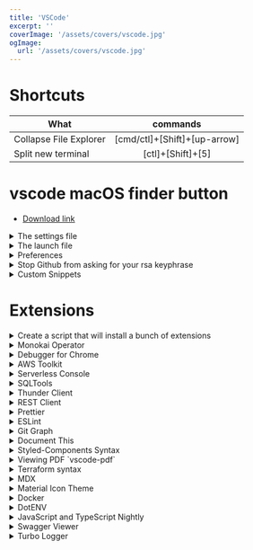 ```yaml
---
title: 'VSCode'
excerpt: ''
coverImage: '/assets/covers/vscode.jpg'
ogImage:
  url: '/assets/covers/vscode.jpg'
---
```




# Shortcuts
| What                   |      commands                  |
|------------------------|:------------------------------:|
| Collapse File Explorer |  [cmd/ctl]+[Shift]+[up-arrow]  |
| Split new terminal     |  [ctl]+[Shift]+[5]             |


# vscode macOS finder button
- [Download link](https://github.com/hamxiaoz/open-folder-with-vs-code)






<details>
<summary>The settings file</summary>

# The settings file
- When you create this setting files in the `.vscode` directory you are adding setting for this local repo and not global vscode settings
- Here's an example of a `.vscode/settings.json` with eslint/prettier configurations
  ```json
  {
    // Set prettier to be the default formatter
    "editor.defaultFormatter": "esbenp.prettier-vscode",

    // Don't format any files by default
    "editor.formatOnSave": false,

    // Define the file types to do the autoformatting
    "[javascript]": {
      "editor.defaultFormatter": "esbenp.prettier-vscode",
      "editor.formatOnSave": true
    },
    "[javascriptreact]": {
      "editor.defaultFormatter": "esbenp.prettier-vscode",
      "editor.formatOnSave": true
    },
    "[typescript]": {
      "editor.defaultFormatter": "esbenp.prettier-vscode",
      "editor.formatOnSave": true
    },
    "[typescriptreact]": {
      "editor.defaultFormatter": "esbenp.prettier-vscode",
      "editor.formatOnSave": true
    },
    "[json]": {
      "editor.defaultFormatter": "esbenp.prettier-vscode",
      "editor.formatOnSave": true
    },
  }
  ```

</details>



<details>
<summary>The launch file</summary>

# The launch file
- The `.vscode/launch.json` file allows you to configure some things for debugging
  ```json
  {
    // Use IntelliSense to learn about possible attributes.
    // Hover to view descriptions of existing attributes.
    // For more information, visit: https://go.microsoft.com/fwlink/?linkid=830387
    "version": "0.2.0",
    "configurations": [
      {
        "type": "pwa-chrome",
        "request": "launch",
        "name": "Launch Chrome against localhost",
        "url": "http://localhost:3003",
        "webRoot": "${workspaceFolder}"
      }
    ]
  }
  ```
</details>





<details>
<summary>Preferences</summary>

# Preferences
- There are 2 places to setup your vscode preferences
  1. Global (Base for all of vscode)
  2. Local (project specific) which you setup in a `./vscode/settings.json`
- Basically you want to put all the settings for how you want vscode to look in the `Global` settings and project specific settings in the `Local` settings
- Global Settings example:
  ```json
  {
    "aws.samcli.location": "/usr/local/bin/sam",
    "breadcrumbs.enabled": true,
    "editor.cursorBlinking": "phase",
    "editor.detectIndentation": false,
    "editor.fontFamily": "Fira Code, Menlo, Monaco, 'Courier New', monospace, FuraMono Nerd Font",
    "editor.fontLigatures": true,
    "editor.formatOnSave": false,
    "editor.renderControlCharacters": true,
    "editor.suggestSelection": "first",
    "editor.tabSize": 2,
    "explorer.openEditors.visible": 0,
    "files.associations": {
      "*.tpl": "javascript",
      "*.tf": "terraform",
      "*.tfvars": "terraform",
      "*.tfstate": "json",
      "*.geojson": "json"
    },
    "git.autofetch": true,
    "git.enableSmartCommit": true,
    "gitlens.codeLens.includeSingleLineSymbols": true,
    "indentRainbow.colors": [
        "rgba(16,48,48,0.1)",
        "rgba(32,64,32,0.1)",
        "rgba(64,32,64,0.1)",
        "rgba(64,64,16,0.1)"
    ],
    "javascript.updateImportsOnFileMove.enabled": "always",
    "material-icon-theme.files.associations": {
        "*.ts": "typescript",
        "fileName.ts": "angular",
        "*.docker-compose.yml": "docker"
    },
    "material-icon-theme.folders.associations": {
        "firebase": "aws",
        "sample": "dist"
    },
    "material-icon-theme.languages.associations": {
        "json": "json",
        "languageId": "iconName"
    },
    "prettier.printWidth": 120,
    "terminal.integrated.rendererType": "dom",
    "terminal.integrated.shell.osx": "/bin/zsh",

    // Deprecated
    "terminal.integrated.shell.osx": "/bin/zsh",

    // New way
    "terminal.integrated.profiles.osx":{
        "bash": {
          "path": "bash",
          "args": [
            "-l"
          ],
          "icon": "terminal-bash"
        },
        "zsh": {
          "path": "zsh",
          "args": [
            "-l"
          ]
        },
        "fish": {
          "path": "fish",
          "args": [
            "-l"
          ]
        },
        "tmux": {
          "path": "tmux",
          "icon": "terminal-tmux"
        },
        "pwsh": {
          "path": "pwsh",
          "icon": "terminal-powershell"
        }
      },


    "timeline.excludeSources": [],
    "workbench.colorCustomizations": {},
    "workbench.colorTheme": "Monokai Operator Mono",
    "workbench.iconTheme": "material-icon-theme",
    "workbench.startupEditor": "newUntitledFile",
    "[javascript]": {
        "editor.defaultFormatter": "esbenp.prettier-vscode",
        "editor.formatOnSave": true
    },
    "[javascriptreact]": {
        "editor.defaultFormatter": "esbenp.prettier-vscode"
    },
    "[json]": {
        "editor.defaultFormatter": "esbenp.prettier-vscode"
    },
    "[markdown]": {
        "editor.formatOnSave": false
    },
    "[typescript]": {
        "editor.defaultFormatter": "esbenp.prettier-vscode"
    },
    "vsicons.dontShowNewVersionMessage": true,
    "editor.accessibilitySupport": "off",
    "advancedNewFile.exclude": {
      "node_modules": true,
      "node_modules_electron": true,
      "dev": true,
      "dist": true
    },
    "advancedNewFile.showInformationMessages": true,
    "advancedNewFile.convenienceOptions": ["last", "current", "root"]
  }
  ```
- Local Settings for a React App
  ```json
  {
    // Set prettier to be the default formatter
    "editor.defaultFormatter": "esbenp.prettier-vscode",

    // Don't format any files by default
    "editor.formatOnSave": false,

    // Define the file types to do the autoformatting
    "[javascript]": {
      "editor.defaultFormatter": "esbenp.prettier-vscode",
      "editor.formatOnSave": true
    },
    "[json]": {
      "editor.defaultFormatter": "esbenp.prettier-vscode",
      "editor.formatOnSave": true
    },
  }
  ```
</details>





<details>
<summary>Stop Github from asking for your rsa keyphrase</summary>

# Stop Github from asking for your rsa keyphrase
- Add your key to ssh-agent (storing the passphrase in MacOS Keychain!)
  ```
  $ ssh-add -K ~/.ssh/id_rsa
  ```
- If you are using a different rsa key 
  ```
  $ ssh-add -K ~/.ssh/id_rsa_other_key
  ```
</details>




<details>
<summary>Custom Snippets</summary>

# Snippets
- [Create your own snippets](https://code.visualstudio.com/docs/editor/userdefinedsnippets)
  ```json
  {

    "component": {
      "scope": "javascript,typescript",
      "prefix": "next-page",
      "body": [
        "export default function Page({ }) {",
        "  return (",
        "    <div>",
        "    </div>",
        "  )",  
        "}",
      ],
      "description": "React component"
    }
  }
  ```
</details>























# Extensions
<details>
<summary>Create a script that will install a bunch of extensions</summary>

```shell
# Set the vscode extension dir
code --extensions-dir ~/.vscode/extensions

# Install vscode extensions
code --install-extension henrynguyen5-vsc.vsc-nvm
code --install-extension dbaeumer.vscode-eslint
code --install-extension esbenp.prettier-vscode
```
</details>



<details>
<summary>Monokai Operator</summary>

- [extension link](https://marketplace.visualstudio.com/items?itemName=markfknight.monokai-operator-theme)
</details>




<details>
<summary>Debugger for Chrome</summary>

- This is now baked in VSCode
</details>



<details>
<summary>AWS Toolkit </summary>

- [extension link](https://marketplace.visualstudio.com/items?itemName=AmazonWebServices.aws-toolkit-vscode)
- This will connect to whatever account in your `~/.aws/credentials`
- If your credentials rotate, just run `gimme-aws-creds` and reopen this extension
- Really quick way to see your `S3 buckets`, `API Gateway`, `Lambda`
</details>



<details>
<summary>Serverless Console</summary>

- [extension link](https://marketplace.visualstudio.com/items?itemName=devAdvice.serverlessconsole)
</details>


<details>
<summary>SQLTools</summary>

- [extension](https://marketplace.visualstudio.com/items?itemName=mtxr.sqltools)
- You can connect to SQL Databases
- Can connect to MySQL, Postgres, SQLite, AWS Redshift, MariaDB, SQL Server
- You need to add the additional extensions
  - [sqltools-driver-sqlite](https://marketplace.visualstudio.com/items?itemName=mtxr.sqltools-driver-sqlite)
  - [sqltools sqlite connection docs](https://vscode-sqltools.mteixeira.dev/driver/sqlite)    
  - [sqlite tutorial](https://www.sqlitetutorial.net/)
  - [sqltools Postgres connection docs](https://vscode-sqltools.mteixeira.dev/driver/postgresql)
</details>



<details>
<summary>Thunder Client</summary>

- [extension link](https://marketplace.visualstudio.com/items?itemName=rangav.vscode-thunder-client)
- Basically a simpler version of Postman inside of VSCode
- You can create `Collections` & `ENV`
</details>



<details>
<summary>REST Client  </summary>

- [extension link](https://marketplace.visualstudio.com/items?itemName=humao.rest-client)
- Create a `*.http`|`*.rest` file 
- Use `###` to separate calls
  ```html
  POST https://example.com/comments HTTP/1.1
  content-type: application/json

  {
      "name": "sample",
      "time": "Wed, 21 Oct 2015 18:27:50 GMT"
  }
  ###

  GET https://api.spacexdata.com/v4/launches/latest HTTP/1.1
  Content-Type: application/json
  ```
  - Using variables
  ```html
  @token = xxx

  GET https://api.awesomeness.com HTTP/1.1
  Authorization: Bearer {{token}}
  Content-Type: application/json
  ```
- If you really want to get fancy you can create a `.env` file and add some environment variables in it

  ```shell
  # your .env file
  secrete="12345shhhhhhhh"
  ```

  ```html
  # your `.http` file
  @secrete = {{$dotenv secrete}}
  ```
</details>




<details>
<summary>Prettier</summary>

- [extension link](https://marketplace.visualstudio.com/items?itemName=esbenp.prettier-vscode)
- Update your `.vscode/settings.json`
  ```json
  {
    "editor.formatOnSave": false,
    "editor.detectIndentation": false,
    "editor.codeActionsOnSave": {
      "source.fixAll.eslint": true
    },

    // Prettier config file
    "prettier.configPath": ".prettierrc.toml", // or .prettierrc

    // Define the file types to do the autoformatting
    "[javascript]": {
      "editor.defaultFormatter": "esbenp.prettier-vscode",
      "editor.formatOnSave": true
    },
    "[json]": {
      "editor.defaultFormatter": "esbenp.prettier-vscode",
      "editor.formatOnSave": true
    },
    "[stylus]": {
      "editor.formatOnSave": true
    },
  }
  ```
</details>


<details>
<summary>ESLint</summary>

- [extension link](https://marketplace.visualstudio.com/items?itemName=dbaeumer.vscode-eslint)
</details>


<details>
<summary>Git Graph</summary>

- [Git Graph](https://marketplace.visualstudio.com/items?itemName=mhutchie.git-graph)
</details>


<details>
<summary>Document This</summary>

- [Document This](https://marketplace.visualstudio.com/items?itemName=oouo-diogo-perdigao.docthis)
</details>


<details>
<summary>Styled-Components Syntax</summary>

- [vscode-styled-components](https://marketplace.visualstudio.com/items?itemName=jpoissonnier.vscode-styled-components)
</details>


<details>
<summary>Viewing PDF `vscode-pdf`</summary>

- [extension link](https://marketplace.visualstudio.com/items?itemName=tomoki1207.pdf)
</details>


<details>
<summary>Terraform syntax</summary>

- [extension link](https://marketplace.visualstudio.com/items?itemName=4ops.terraform)
- Syntax highlighting, Basic syntax validation, & Snippets

</details>


<details>
<summary>MDX</summary>

- MDX support
- [extension link](https://marketplace.visualstudio.com/items?itemName=silvenon.mdx)
- Update your `.vscode/settings.json`
  ```json
  "files.associations": {
    "*.md": "mdx"
  },
  ```
</details>


<details>
<summary>Material Icon Theme</summary>

- [extension link](https://marketplace.visualstudio.com/items?itemName=PKief.material-icon-theme)
</details>

<details>
<summary>Docker</summary>

- [extension link](https://marketplace.visualstudio.com/items?itemName=ms-azuretools.vscode-docker)
</details>

<details>
<summary>DotENV</summary>

- [extension link](https://marketplace.visualstudio.com/items?itemName=mikestead.dotenv)
</details>


<details>
<summary>JavaScript and TypeScript Nightly</summary>

- [extension link](https://marketplace.visualstudio.com/items?itemName=ms-vscode.vscode-typescript-next)
</details>


<details>
<summary>Swagger Viewer</summary>

- [Swagger Viewer](https://marketplace.visualstudio.com/items?itemName=Arjun.swagger-viewer)
- Do a `[cmd][shift][p] > swagger`
</details>




<details>
<summary>Turbo Logger</summary>

- quickly add a console.log [control][option][L]
- Comment all console.log [shift][option][C]
- Uncomment all console.log [shift][option][U]
- Delete all console.log [shift][option][D]

</details>

